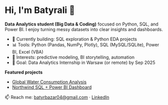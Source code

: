 # Hi, I'm Batyrali 👋

**Data Analytics student (Big Data & Coding)** focused on Python, SQL, and Power BI. I enjoy turning messy datasets into clear insights and dashboards.

- 🔭 Currently building: SQL exploration & Python EDA projects
- 📊 Tools: Python (Pandas, NumPy, Plotly), SQL (MySQL/SQLite), Power BI, Excel (VBA)
- 🧠 Interests: predictive modeling, BI storytelling, automation
- 🎯 Goal: Data Analytics Internship in Warsaw (or remote) by Sep 2025

**Featured projects**
- [Global Water Consumption Analysis](https://github.com/b4tyr4li/water-consumption-analysis)
- [Northwind SQL + Power BI Dashboard](https://github.com/YOUR_USERNAME/sql-data-exploration)
  

📫 Reach me: batyrbazar04@gmail.com · [LinkedIn](https://www.linkedin.com/in/batyrali-bazar-a28678333)
